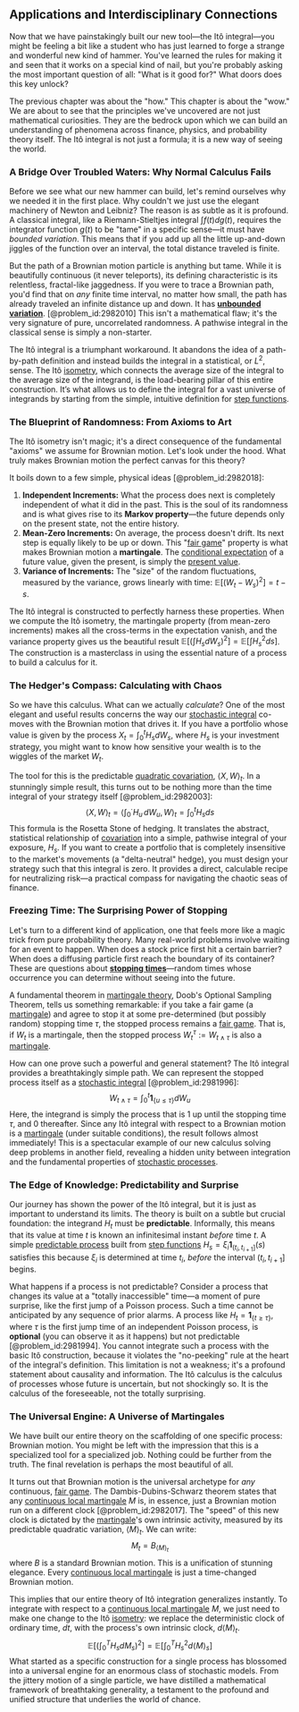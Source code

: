 ## Applications and Interdisciplinary Connections

Now that we have painstakingly built our new tool—the Itô integral—you might be feeling a bit like a student who has just learned to forge a strange and wonderful new kind of hammer. You've learned the rules for making it and seen that it works on a special kind of nail, but you're probably asking the most important question of all: "What is it good for?" What doors does this key unlock?

The previous chapter was about the "how." This chapter is about the "wow." We are about to see that the principles we've uncovered are not just mathematical curiosities. They are the bedrock upon which we can build an understanding of phenomena across finance, physics, and probability theory itself. The Itô integral is not just a formula; it is a new way of seeing the world.

### A Bridge Over Troubled Waters: Why Normal Calculus Fails

Before we see what our new hammer can build, let's remind ourselves why we needed it in the first place. Why couldn't we just use the elegant machinery of Newton and Leibniz? The reason is as subtle as it is profound. A classical integral, like a Riemann-Stieltjes integral $\int f(t) dg(t)$, requires the integrator function $g(t)$ to be "tame" in a specific sense—it must have *bounded variation*. This means that if you add up all the little up-and-down jiggles of the function over an interval, the total distance traveled is finite.

But the path of a Brownian motion particle is anything but tame. While it is beautifully continuous (it never teleports), its defining characteristic is its relentless, fractal-like jaggedness. If you were to trace a Brownian path, you'd find that on *any* finite time interval, no matter how small, the path has already traveled an infinite distance up and down. It has **[unbounded variation](@article_id:198022)**. [@problem_id:2982010] This isn't a mathematical flaw; it's the very signature of pure, uncorrelated randomness. A pathwise integral in the classical sense is simply a non-starter.

The Itô integral is a triumphant workaround. It abandons the idea of a path-by-path definition and instead builds the integral in a statistical, or $L^2$, sense. The Itô [isometry](@article_id:150387), which connects the average size of the integral to the average size of the integrand, is the load-bearing pillar of this entire construction. It’s what allows us to define the integral for a vast universe of integrands by starting from the simple, intuitive definition for [step functions](@article_id:158698).

### The Blueprint of Randomness: From Axioms to Art

The Itô isometry isn't magic; it's a direct consequence of the fundamental "axioms" we assume for Brownian motion. Let's look under the hood. What truly makes Brownian motion the perfect canvas for this theory?

It boils down to a few simple, physical ideas [@problem_id:2982018]:
1.  **Independent Increments:** What the process does next is completely independent of what it did in the past. This is the soul of its randomness and is what gives rise to its **Markov property**—the future depends only on the present state, not the entire history.
2.  **Mean-Zero Increments:** On average, the process doesn't drift. Its next step is equally likely to be up or down. This "[fair game](@article_id:260633)" property is what makes Brownian motion a **martingale**. The [conditional expectation](@article_id:158646) of a future value, given the present, is simply the [present value](@article_id:140669).
3.  **Variance of Increments:** The "size" of the random fluctuations, measured by the variance, grows linearly with time: $\mathbb{E}[(W_t - W_s)^2] = t-s$.

The Itô integral is constructed to perfectly harness these properties. When we compute the Itô isometry, the martingale property (from mean-zero increments) makes all the cross-terms in the expectation vanish, and the variance property gives us the beautiful result $\mathbb{E}[(\int H_s dW_s)^2] = \mathbb{E}[\int H_s^2 ds]$. The construction is a masterclass in using the essential nature of a process to build a calculus for it.

### The Hedger's Compass: Calculating with Chaos

So we have this calculus. What can we actually *calculate*? One of the most elegant and useful results concerns the way our [stochastic integral](@article_id:194593) co-moves with the Brownian motion that drives it. If you have a portfolio whose value is given by the process $X_t = \int_0^t H_s dW_s$, where $H_s$ is your investment strategy, you might want to know how sensitive your wealth is to the wiggles of the market $W_t$.

The tool for this is the predictable [quadratic covariation](@article_id:179661), $\langle X, W \rangle_t$. In a stunningly simple result, this turns out to be nothing more than the time integral of your strategy itself [@problem_id:2982003]:
$$
\langle X, W \rangle_t = \left\langle \int_0^\cdot H_u \,dW_u, W \right\rangle_t = \int_0^t H_s ds
$$
This formula is the Rosetta Stone of hedging. It translates the abstract, statistical relationship of [covariation](@article_id:633603) into a simple, pathwise integral of your exposure, $H_s$. If you want to create a portfolio that is completely insensitive to the market's movements (a "delta-neutral" hedge), you must design your strategy such that this integral is zero. It provides a direct, calculable recipe for neutralizing risk—a practical compass for navigating the chaotic seas of finance.

### Freezing Time: The Surprising Power of Stopping

Let's turn to a different kind of application, one that feels more like a magic trick from pure probability theory. Many real-world problems involve waiting for an event to happen. When does a stock price first hit a certain barrier? When does a diffusing particle first reach the boundary of its container? These are questions about **[stopping times](@article_id:261305)**—random times whose occurrence you can determine without seeing into the future.

A fundamental theorem in [martingale theory](@article_id:266311), Doob's Optional Sampling Theorem, tells us something remarkable: if you take a fair game (a [martingale](@article_id:145542)) and agree to stop it at some pre-determined (but possibly random) stopping time $\tau$, the stopped process remains a [fair game](@article_id:260633). That is, if $W_t$ is a martingale, then the stopped process $W^{\tau}_t := W_{t \wedge \tau}$ is also a [martingale](@article_id:145542).

How can one prove such a powerful and general statement? The Itô integral provides a breathtakingly simple path. We can represent the stopped process itself as a [stochastic integral](@article_id:194593) [@problem_id:2981996]:
$$
W_{t \wedge \tau} = \int_0^t \mathbf{1}_{\{u \le \tau\}} dW_u
$$
Here, the integrand is simply the process that is $1$ up until the stopping time $\tau$, and $0$ thereafter. Since any Itô integral with respect to a Brownian motion is a [martingale](@article_id:145542) (under suitable conditions), the result follows almost immediately! This is a spectacular example of our new calculus solving deep problems in another field, revealing a hidden unity between integration and the fundamental properties of [stochastic processes](@article_id:141072).

### The Edge of Knowledge: Predictability and Surprise

Our journey has shown the power of the Itô integral, but it is just as important to understand its limits. The theory is built on a subtle but crucial foundation: the integrand $H_t$ must be **predictable**. Informally, this means that its value at time $t$ is known an infinitesimal instant *before* time $t$. A simple [predictable process](@article_id:273766) built from [step functions](@article_id:158698) $H_s = \xi_i \mathbf{1}_{(t_i, t_{i+1}]}(s)$ satisfies this because $\xi_i$ is determined at time $t_i$, *before* the interval $(t_i, t_{i+1}]$ begins.

What happens if a process is not predictable? Consider a process that changes its value at a "totally inaccessible" time—a moment of pure surprise, like the first jump of a Poisson process. Such a time cannot be anticipated by any sequence of prior alarms. A process like $H_t = \mathbf{1}_{\{t \ge \tau\}}$, where $\tau$ is the first jump time of an independent Poisson process, is **optional** (you can observe it as it happens) but not predictable [@problem_id:2981994]. You cannot integrate such a process with the basic Itô construction, because it violates the "no-peeking" rule at the heart of the integral's definition. This limitation is not a weakness; it's a profound statement about causality and information. The Itô calculus is the calculus of processes whose future is uncertain, but not shockingly so. It is the calculus of the foreseeable, not the totally surprising.

### The Universal Engine: A Universe of Martingales

We have built our entire theory on the scaffolding of one specific process: Brownian motion. You might be left with the impression that this is a specialized tool for a specialized job. Nothing could be further from the truth. The final revelation is perhaps the most beautiful of all.

It turns out that Brownian motion is the universal archetype for *any* continuous, [fair game](@article_id:260633). The Dambis-Dubins-Schwarz theorem states that any [continuous local martingale](@article_id:188427) $M$ is, in essence, just a Brownian motion run on a different clock [@problem_id:2982017]. The "speed" of this new clock is dictated by the [martingale](@article_id:145542)'s own intrinsic activity, measured by its predictable quadratic variation, $\langle M \rangle_t$. We can write:
$$
M_t = B_{\langle M \rangle_t}
$$
where $B$ is a standard Brownian motion. This is a unification of stunning elegance. Every [continuous local martingale](@article_id:188427) is just a time-changed Brownian motion.

This implies that our entire theory of Itô integration generalizes instantly. To integrate with respect to a [continuous local martingale](@article_id:188427) $M$, we just need to make one change to the Itô [isometry](@article_id:150387): we replace the deterministic clock of ordinary time, $dt$, with the process's own intrinsic clock, $d\langle M \rangle_t$.
$$
\mathbb{E}\left[ \left( \int_0^T H_s dM_s \right)^2 \right] = \mathbb{E}\left[ \int_0^T H_s^2 d\langle M \rangle_s \right]
$$
What started as a specific construction for a single process has blossomed into a universal engine for an enormous class of stochastic models. From the jittery motion of a single particle, we have distilled a mathematical framework of breathtaking generality, a testament to the profound and unified structure that underlies the world of chance.